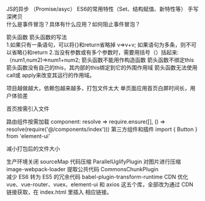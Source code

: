 JS的异步 （Promise/asyc）
ES6的常用特性（Set、结构赋值、新特性等）
手写深拷贝  
什么是事件冒泡？具体有什么应用？如何阻止事件冒泡？
    
箭头函数
  箭头函数的写法  
     1.如果只有一条语句，可以将{}和return省略掉 v=>v+v;    如果语句为多条，则不可以省略{}和return
     2.当没有参数或有多个参数时，需要用括号（）括起来: （num1,num2)=>num1+num2;
  箭头函数不能用作构造函数
  箭头函数不绑定this  箭头函数没有自己的this，其内部的this绑定到它的外围作用域
  箭头函数无法使用 call或 apply来改变其运行的作用域。
 

项目越做越大，依赖包越来越多，打包文件太大
单页面应用首页白屏时间长，用户体验差


首页按需引入文件 

  路由组件按需加载    component: resolve => require.ensure([], () => resolve(require('@/components/index')))
  第三方组件和插件    import { Button } from 'element-ui'

减小打包后的文件大小   

  生产环境关闭 sourceMap
  代码压缩  ParallelUglifyPlugin   对图片进行压缩 image-webpack-loader
  提取公共代码  CommonsChunkPlugin  
  减少 ES6 转为 ES5 的冗余代码    babel-plugin-transform-runtime 
  CDN 优化 
     vue、vue-router、vuex、element-ui 和 axios 这五个库，全部改为通过 CDN 链接获取，在 index.html 里插入 相应链接。




